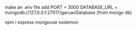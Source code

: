 make an .env file 
add 
PORT = 3000
DATABASE_URL = mongodb://127.0.0.1:27017/garuavDatabase (from mongo db)





npm i express mongoose nodemon 






